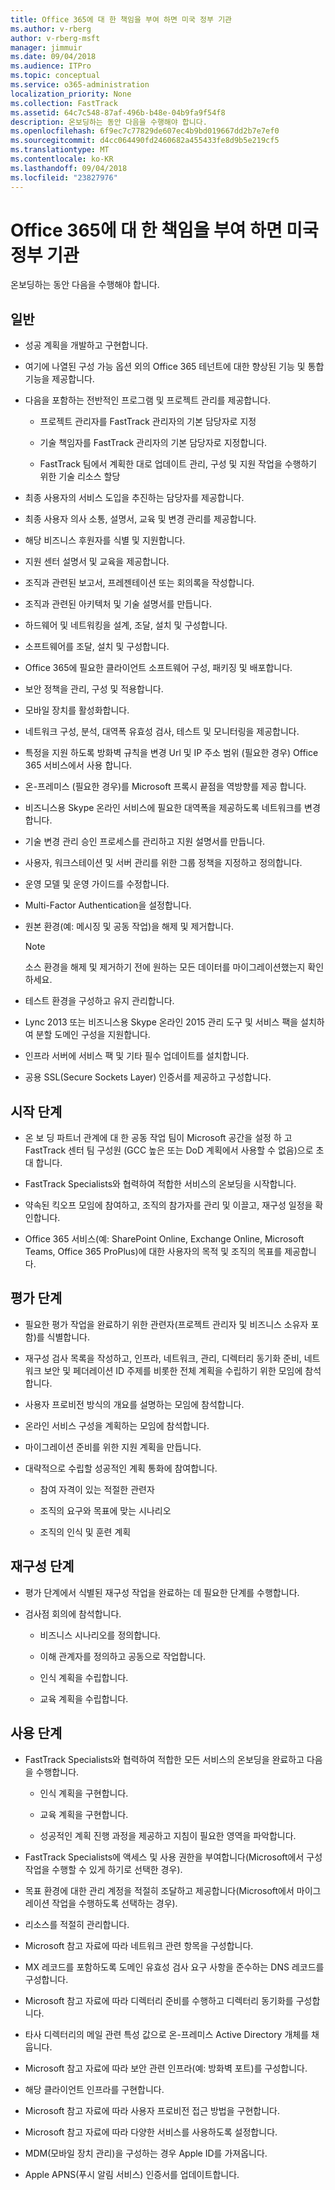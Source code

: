 ```yaml
---
title: Office 365에 대 한 책임을 부여 하면 미국 정부 기관
ms.author: v-rberg
author: v-rberg-msft
manager: jimmuir
ms.date: 09/04/2018
ms.audience: ITPro
ms.topic: conceptual
ms.service: o365-administration
localization_priority: None
ms.collection: FastTrack
ms.assetid: 64c7c548-87af-496b-b48e-04b9fa9f54f8
description: 온보딩하는 동안 다음을 수행해야 합니다.
ms.openlocfilehash: 6f9ec7c77829de607ec4b9bd019667dd2b7e7ef0
ms.sourcegitcommit: d4cc064490fd2460682a455433fe8d9b5e219cf5
ms.translationtype: MT
ms.contentlocale: ko-KR
ms.lasthandoff: 09/04/2018
ms.locfileid: "23827976"
---
```

# <a name="your-responsibilities-for-office-365-us-government"></a>Office 365에 대 한 책임을 부여 하면 미국 정부 기관

온보딩하는 동안 다음을 수행해야 합니다.
  
## <a name="general"></a>일반

- 성공 계획을 개발하고 구현합니다.
    
- 여기에 나열된 구성 가능 옵션 외의 Office 365 테넌트에 대한 향상된 기능 및 통합 기능을 제공합니다. 
    
- 다음을 포함하는 전반적인 프로그램 및 프로젝트 관리를 제공합니다. 
    
  - 프로젝트 관리자를 FastTrack 관리자의 기본 담당자로 지정
    
  - 기술 책임자를 FastTrack 관리자의 기본 담당자로 지정합니다.
    
  - FastTrack 팀에서 계획한 대로 업데이트 관리, 구성 및 지원 작업을 수행하기 위한 기술 리소스 할당 
    
- 최종 사용자의 서비스 도입을 추진하는 담당자를 제공합니다.
    
- 최종 사용자 의사 소통, 설명서, 교육 및 변경 관리를 제공합니다.
    
- 해당 비즈니스 후원자를 식별 및 지원합니다. 
    
- 지원 센터 설명서 및 교육을 제공합니다. 
    
- 조직과 관련된 보고서, 프레젠테이션 또는 회의록을 작성합니다. 
    
- 조직과 관련된 아키텍처 및 기술 설명서를 만듭니다. 
    
- 하드웨어 및 네트워킹을 설계, 조달, 설치 및 구성합니다. 
    
- 소프트웨어를 조달, 설치 및 구성합니다. 
    
- Office 365에 필요한 클라이언트 소프트웨어 구성, 패키징 및 배포합니다.
    
- 보안 정책을 관리, 구성 및 적용합니다.
    
- 모바일 장치를 활성화합니다.
    
- 네트워크 구성, 분석, 대역폭 유효성 검사, 테스트 및 모니터링을 제공합니다. 

- 특정을 지원 하도록 방화벽 규칙을 변경 Url 및 IP 주소 범위 (필요한 경우) Office 365 서비스에서 사용 합니다.

- 온-프레미스 (필요한 경우)를 Microsoft 프록시 끝점을 역방향를 제공 합니다. 
    
- 비즈니스용 Skype 온라인 서비스에 필요한 대역폭을 제공하도록 네트워크를 변경합니다.
    
- 기술 변경 관리 승인 프로세스를 관리하고 지원 설명서를 만듭니다.
    
- 사용자, 워크스테이션 및 서버 관리를 위한 그룹 정책을 지정하고 정의합니다.
    
- 운영 모델 및 운영 가이드를 수정합니다.
    
- Multi-Factor Authentication을 설정합니다.
    
- 원본 환경(예: 메시징 및 공동 작업)을 해제 및 제거합니다. 
    
    > [!NOTE]
    > 소스 환경을 해제 및 제거하기 전에 원하는 모든 데이터를 마이그레이션했는지 확인하세요. 
  
- 테스트 환경을 구성하고 유지 관리합니다.
    
- Lync 2013 또는 비즈니스용 Skype 온라인 2015 관리 도구 및 서비스 팩을 설치하여 분할 도메인 구성을 지원합니다.
    
- 인프라 서버에 서비스 팩 및 기타 필수 업데이트를 설치합니다. 
    
- 공용 SSL(Secure Sockets Layer) 인증서를 제공하고 구성합니다. 
    
## <a name="initiate-phase"></a>시작 단계

- 온 보 딩 파트너 관계에 대 한 공동 작업 팀이 Microsoft 공간을 설정 하 고 FastTrack 센터 팀 구성원 (GCC 높은 또는 DoD 계획에서 사용할 수 없음)으로 초대 합니다.
    
- FastTrack Specialists와 협력하여 적합한 서비스의 온보딩을 시작합니다. 
    
- 약속된 킥오프 모임에 참여하고, 조직의 참가자를 관리 및 이끌고, 재구성 일정을 확인합니다.
    
- Office 365 서비스(예: SharePoint Online, Exchange Online, Microsoft Teams, Office 365 ProPlus)에 대한 사용자의 목적 및 조직의 목표를 제공합니다.
    
## <a name="assess-phase"></a>평가 단계

- 필요한 평가 작업을 완료하기 위한 관련자(프로젝트 관리자 및 비즈니스 소유자 포함)를 식별합니다. 
    
- 재구성 검사 목록을 작성하고, 인프라, 네트워크, 관리, 디렉터리 동기화 준비, 네트워크 보안 및 페더레이션 ID 주제를 비롯한 전체 계획을 수립하기 위한 모임에 참석합니다. 
    
- 사용자 프로비전 방식의 개요를 설명하는 모임에 참석합니다. 
    
- 온라인 서비스 구성을 계획하는 모임에 참석합니다. 
    
- 마이그레이션 준비를 위한 지원 계획을 만듭니다. 
    
- 대략적으로 수립할 성공적인 계획 통화에 참여합니다.
    
  - 참여 자격이 있는 적절한 관련자
    
  - 조직의 요구와 목표에 맞는 시나리오
    
  - 조직의 인식 및 훈련 계획
    
## <a name="remediate-phase"></a>재구성 단계

- 평가 단계에서 식별된 재구성 작업을 완료하는 데 필요한 단계를 수행합니다. 
    
- 검사점 회의에 참석합니다. 
    
  - 비즈니스 시나리오를 정의합니다.
    
  - 이해 관계자를 정의하고 공동으로 작업합니다.
    
  - 인식 계획을 수립합니다.
    
  - 교육 계획을 수립합니다.
    
## <a name="enable-phase"></a>사용 단계

- FastTrack Specialists와 협력하여 적합한 모든 서비스의 온보딩을 완료하고 다음을 수행합니다.
    
  - 인식 계획을 구현합니다.
    
  - 교육 계획을 구현합니다.
    
  - 성공적인 계획 진행 과정을 제공하고 지침이 필요한 영역을 파악합니다.
    
- FastTrack Specialists에 액세스 및 사용 권한을 부여합니다(Microsoft에서 구성 작업을 수행할 수 있게 하기로 선택한 경우).
    
- 목표 환경에 대한 관리 계정을 적절히 조달하고 제공합니다(Microsoft에서 마이그레이션 작업을 수행하도록 선택하는 경우).
    
- 리소스를 적절히 관리합니다. 
    
- Microsoft 참고 자료에 따라 네트워크 관련 항목을 구성합니다.
    
- MX 레코드를 포함하도록 도메인 유효성 검사 요구 사항을 준수하는 DNS 레코드를 구성합니다.
    
- Microsoft 참고 자료에 따라 디렉터리 준비를 수행하고 디렉터리 동기화를 구성합니다.
    
- 타사 디렉터리의 메일 관련 특성 값으로 온-프레미스 Active Directory 개체를 채웁니다.
    
- Microsoft 참고 자료에 따라 보안 관련 인프라(예: 방화벽 포트)를 구성합니다.
    
- 해당 클라이언트 인프라를 구현합니다.
    
- Microsoft 참고 자료에 따라 사용자 프로비전 접근 방법을 구현합니다.
    
- Microsoft 참고 자료에 따라 다양한 서비스를 사용하도록 설정합니다.
    
- MDM(모바일 장치 관리)을 구성하는 경우 Apple ID를 가져옵니다.
    
- Apple APNS(푸시 알림 서비스) 인증서를 업데이트합니다.
    

  

